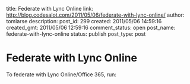 title: Federate with Lync Online
link: http://blog.codesalot.com/2011/05/06/federate-with-lync-online/
author: tomlarse
description: 
post_id: 299
created: 2011/05/06 14:59:16
created_gmt: 2011/05/06 12:59:16
comment_status: open
post_name: federate-with-lync-online
status: publish
post_type: post

# Federate with Lync Online

To federate with Lync Online/Office 365, run: